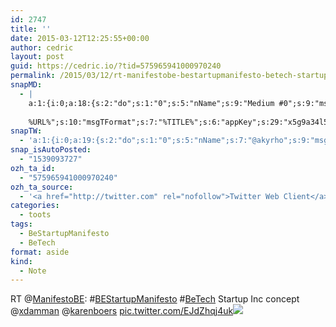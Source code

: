 ```yaml
---
id: 2747
title: ''
date: 2015-03-12T12:25:55+00:00
author: cedric
layout: post
guid: https://cedric.io/?tid=575965941000970240
permalink: /2015/03/12/rt-manifestobe-bestartupmanifesto-betech-startup-inc-concept-xdamman-karenboers-pic-twitter-com-ejdzhqj4uk/
snapMD:
  - |
    a:1:{i:0;a:18:{s:2:"do";s:1:"0";s:5:"nName";s:9:"Medium #0";s:9:"msgFormat";s:19:"%FULLTEXT%
    
    %URL%";s:10:"msgTFormat";s:7:"%TITLE%";s:6:"appKey";s:29:"x5g9a34l5z294i5y2q284e4g54454";s:6:"appSec";s:85:"d3h0a44e4s2b4i5u2r234m5f5b4v2l5q2a444h574347464a454x2w20374447494c484b4w2c464f5u2d4z2";s:8:"inclTags";s:1:"1";s:7:"fltrsOn";i:0;s:5:"fltrs";a:0:{}s:7:"proxyOn";i:0;s:7:"useSURL";i:0;s:1:"v";i:350;s:4:"publ";s:1:"0";s:11:"accessToken";s:65:"2353413aa5437433e5648ccf74a16119308317c52d1a24d8ed99f26add037528a";s:12:"appAppUserID";s:65:"104b21fd8da79171a6e7bf800d03b4b761204f242935e05d2d86850a6b1635f77";s:14:"appAppUserName";s:26:"Cédric Bousmanne (akyrho)";s:13:"appAppUserURL";s:26:"https://medium.com/@akyrho";s:7:"pubList";a:0:{}}}
snapTW:
  - 'a:1:{i:0;a:19:{s:2:"do";s:1:"0";s:5:"nName";s:7:"@akyrho";s:9:"msgFormat";s:26:"%TITLE%. %EXCERPT% - %URL%";s:6:"appKey";s:55:"x5g9a8325v2y475r3c4m48584n53446p423r3r5u3e356j5j3k4r2p3";s:6:"appSec";s:105:"d3h0a94o46415u594v3q5l5n5l4r4x474x4j484o473u4i5w2m4k494z2k344n306n5r3l5v2s554p4n3p3k45495c3z4v4d3m3u5w525";s:7:"fltrsOn";i:0;s:5:"fltrs";a:0:{}s:7:"proxyOn";i:0;s:7:"useSURL";i:0;s:1:"v";i:350;s:5:"twURL";s:25:"http://twitter.com/akyrho";s:11:"accessToken";s:50:"6678782-Eyg60SCeh7762DEIsYtTPD5GVeOuSN8ATMdF2Lpppe";s:14:"accessTokenSec";s:45:"PgGDCbcYLJnR5esZjY9ID72A33mUNCYnQwaQTBsojSJNa";s:5:"tw140";i:0;s:10:"riComments";s:1:"1";s:11:"riCommentsM";s:1:"1";s:12:"riCommentsAA";s:1:"1";s:8:"attchImg";s:1:"1";s:9:"wpImgSize";s:4:"full";}}'
snap_isAutoPosted:
  - "1539093727"
ozh_ta_id:
  - "575965941000970240"
ozh_ta_source:
  - '<a href="http://twitter.com" rel="nofollow">Twitter Web Client</a>'
categories:
  - toots
tags:
  - BeStartupManifesto
  - BeTech
format: aside
kind:
  - Note
---
```

RT <span class="username username_linked">@<a href="https://twitter.com/ManifestoBE" title="BE Startup Manifesto">ManifestoBE</a></span>: <span class="hashtag hashtag_local">#<a href="https://cedric.io/tag/bestartupmanifesto/">BEStartupManifesto</a> <span class="hashtag hashtag_local">#<a href="https://cedric.io/tag/betech/">BeTech</a> Startup Inc concept <span class="username username_linked">@<a href="https://twitter.com/xdamman" title="Xavier Damman">xdamman</a></span> <span class="username username_linked">@<a href="https://twitter.com/karenboers" title="Karen Boers">karenboers</a></span> <a href="https://twitter.com/ManifestoBE/status/575947846303752192/photo/1" title="https://twitter.com/ManifestoBE/status/575947846303752192/photo/1" class="link link_untco link_untco_image">pic.twitter.com/EJdZhqj4uk</a><span class="embed_image embed_image_yes"><a href="https://twitter.com/ManifestoBE/status/575947846303752192/photo/1"><img src="https://i0.wp.com/pbs.twimg.com/media/B_4tg8DWcAAG0bK.png?w=900&#038;ssl=1" data-recalc-dims="1" /></a></span></p>